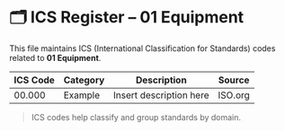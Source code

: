 # 🗂 ICS Register – 01 Equipment

This file maintains ICS (International Classification for Standards) codes related to **01 Equipment**.

| ICS Code | Category | Description | Source |
|----------|----------|-------------|--------|
| 00.000   | Example  | Insert description here | ISO.org |

> ICS codes help classify and group standards by domain.
